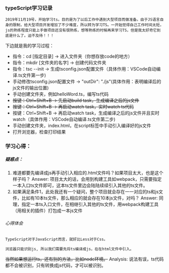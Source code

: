 ### typeScript学习记录
    2019年11月19号，开始学习ts。目的是为了以后工作中遇到大型项目而做准备。由于JS语言自身的限制，给大型项目开发增加了不少难度，所以转为学习TS。一开始觉得自己工作时间太短，js的熟练程度只能上手做项目还没有很熟练，想等熟练的时候再来学习TS，但是我太好奇它到底是什么了。迫不及待！！！

下边就是我的学习过程：

+ 指令：cd [指定目录] -> 进入文件夹（你想存放code的地方）
+ 指令：mkdir [文件夹的名字] -> 创建代码文件夹
+ 指令：tsc --init -> 生成tsconfig.json配置文件（具体作用：VSCode自动编译.ts文件第一步)
+ 手动修改tsconfig.json配置文件 -> "outDir": "./js"(具体作用：表明编译后的js文件的输出位置)
+ 手动创建文件夹，例如helloWord.ts，编写ts代码
+ ~~按键：Ctrl+Shift+B -> 先启动build task，生成编译之后的js文件~~
+ ~~按键：Ctrl+Shift+B -> 再启动watch task，实时watch ts代码~~
+ 按键：Ctrl+Shift+B -> 再启动watch task，生成编译之后的js文件并且实时watch（具体作用：VSCode自动编译.ts文件第二步)
+ 手动创建文件夹，index.html，在script标签中手动引入编译好的js文件
+ 打开浏览器，检查打印结果


### 学习心得：
    
##### 疑惑点：
1. 难道都要先编译成js再手动引入相应的.html文件吗？如果项目太大，也是这个样子吗？
    Answer: 项目太大的话，会用到构建工具如webpack，只需要指定一本入口ts文件即可，这本ts文件里边会陆陆续续引入其他的ts文件。
2. 如果满足条件1，此处我还有一个疑问，整个项目就会存在一一对应的ts和js文件，比如有10本ts文件，那么相应的就会存在10本js文件，对吗？
    Answer: 同理，指定一本ts入口文件，在相继引入其他的ts文件，用webpack构建工具（用相关的插件）打包成一本js文件

###### 心得体会

    TypeScript对于JavaScript而言，就好比Less对于Css。

    浏览器只能识别js, 所以我们需要先将ts编译成js，在在html文件中引入。
~~当然如果想运行ts，还有别的方法，比如node环境。~~
Analysis: 
    说法有误，ts代码都不会被识别，只有转换成js代码，才可以被识别。

